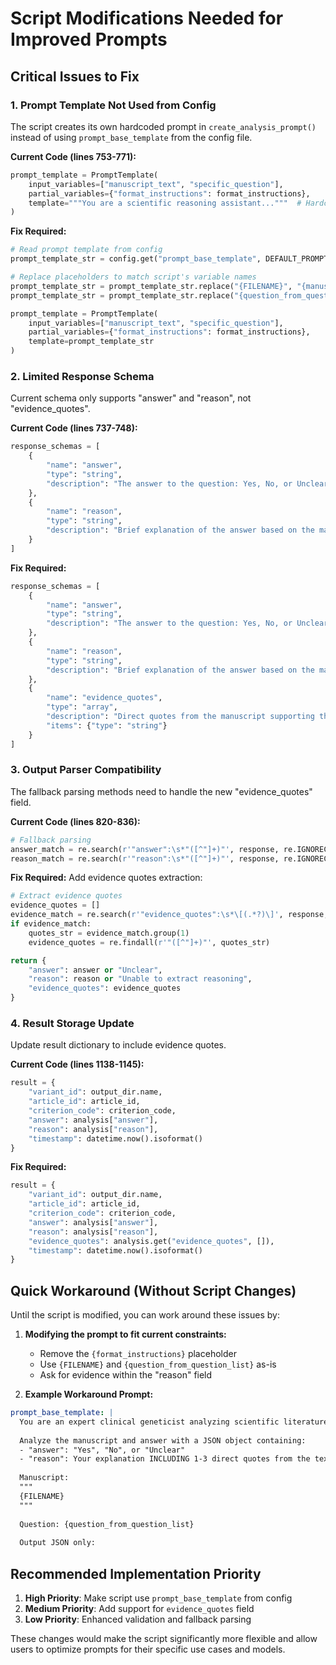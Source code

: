 # Script Modifications Needed for Improved Prompts

## Critical Issues to Fix

### 1. **Prompt Template Not Used from Config**
The script creates its own hardcoded prompt in `create_analysis_prompt()` instead of using `prompt_base_template` from the config file.

**Current Code (lines 753-771):**
```python
prompt_template = PromptTemplate(
    input_variables=["manuscript_text", "specific_question"],
    partial_variables={"format_instructions": format_instructions},
    template="""You are a scientific reasoning assistant..."""  # Hardcoded!
)
```

**Fix Required:**
```python
# Read prompt template from config
prompt_template_str = config.get("prompt_base_template", DEFAULT_PROMPT_TEMPLATE)

# Replace placeholders to match script's variable names
prompt_template_str = prompt_template_str.replace("{FILENAME}", "{manuscript_text}")
prompt_template_str = prompt_template_str.replace("{question_from_question_list}", "{specific_question}")

prompt_template = PromptTemplate(
    input_variables=["manuscript_text", "specific_question"],
    partial_variables={"format_instructions": format_instructions},
    template=prompt_template_str
)
```

### 2. **Limited Response Schema**
Current schema only supports "answer" and "reason", not "evidence_quotes".

**Current Code (lines 737-748):**
```python
response_schemas = [
    {
        "name": "answer",
        "type": "string",
        "description": "The answer to the question: Yes, No, or Unclear"
    },
    {
        "name": "reason", 
        "type": "string",
        "description": "Brief explanation of the answer based on the manuscript"
    }
]
```

**Fix Required:**
```python
response_schemas = [
    {
        "name": "answer",
        "type": "string", 
        "description": "The answer to the question: Yes, No, or Unclear"
    },
    {
        "name": "reason",
        "type": "string",
        "description": "Brief explanation of the answer based on the manuscript"
    },
    {
        "name": "evidence_quotes",
        "type": "array",
        "description": "Direct quotes from the manuscript supporting the answer",
        "items": {"type": "string"}
    }
]
```

### 3. **Output Parser Compatibility**
The fallback parsing methods need to handle the new "evidence_quotes" field.

**Current Code (lines 820-836):**
```python
# Fallback parsing
answer_match = re.search(r'"answer":\s*"([^"]+)"', response, re.IGNORECASE)
reason_match = re.search(r'"reason":\s*"([^"]+)"', response, re.IGNORECASE | re.DOTALL)
```

**Fix Required:**
Add evidence quotes extraction:
```python
# Extract evidence quotes
evidence_quotes = []
evidence_match = re.search(r'"evidence_quotes":\s*\[(.*?)\]', response, re.DOTALL)
if evidence_match:
    quotes_str = evidence_match.group(1)
    evidence_quotes = re.findall(r'"([^"]+)"', quotes_str)

return {
    "answer": answer or "Unclear",
    "reason": reason or "Unable to extract reasoning",
    "evidence_quotes": evidence_quotes
}
```

### 4. **Result Storage Update**
Update result dictionary to include evidence quotes.

**Current Code (lines 1138-1145):**
```python
result = {
    "variant_id": output_dir.name,
    "article_id": article_id,
    "criterion_code": criterion_code,
    "answer": analysis["answer"],
    "reason": analysis["reason"],
    "timestamp": datetime.now().isoformat()
}
```

**Fix Required:**
```python
result = {
    "variant_id": output_dir.name,
    "article_id": article_id,
    "criterion_code": criterion_code,
    "answer": analysis["answer"],
    "reason": analysis["reason"],
    "evidence_quotes": analysis.get("evidence_quotes", []),
    "timestamp": datetime.now().isoformat()
}
```

## Quick Workaround (Without Script Changes)

Until the script is modified, you can work around these issues by:

1. **Modifying the prompt to fit current constraints:**
   - Remove the `{format_instructions}` placeholder
   - Use `{FILENAME}` and `{question_from_question_list}` as-is
   - Ask for evidence within the "reason" field

2. **Example Workaround Prompt:**
```yaml
prompt_base_template: |
  You are an expert clinical geneticist analyzing scientific literature.
  
  Analyze the manuscript and answer with a JSON object containing:
  - "answer": "Yes", "No", or "Unclear"
  - "reason": Your explanation INCLUDING 1-3 direct quotes from the text
  
  Manuscript:
  """
  {FILENAME}
  """
  
  Question: {question_from_question_list}
  
  Output JSON only:
```

## Recommended Implementation Priority

1. **High Priority**: Make script use `prompt_base_template` from config
2. **Medium Priority**: Add support for `evidence_quotes` field
3. **Low Priority**: Enhanced validation and fallback parsing

These changes would make the script significantly more flexible and allow users to optimize prompts for their specific use cases and models.